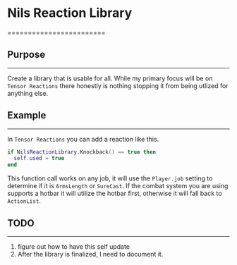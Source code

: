 # Nils Reaction Library

========================

## Purpose

---------------
Create a library that is usable for all.  While my primary focus will be on `Tensor Reactions` there honestly is nothing stopping it from being utlized for anything else.

## Example

---------------

In `Tensor Reactions` you can add a reaction like this.

```LUA
if NilsReactionLibrary.Knockback() == true then
  self.used = true
end
```

This function call works on any job, it will use the `Player.job` setting to determine if it is `ArmsLength` or `SureCast`.  If the combat system you are using supports a hotbar it will utilize the hotbar first, otherwise it will fall back to `ActionList`.

## TODO

---------------

1. figure out how to have this self update
2. After the library is finalized, I need to document it.
